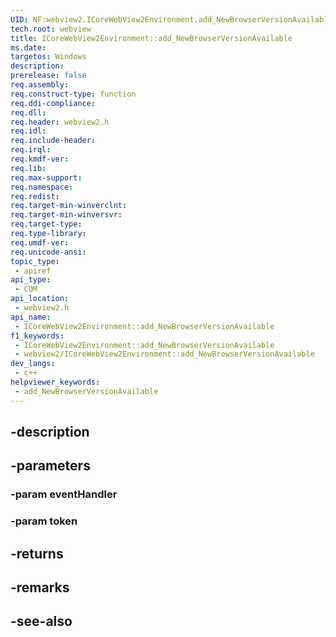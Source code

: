 ```yaml
---
UID: NF:webview2.ICoreWebView2Environment.add_NewBrowserVersionAvailable
tech.root: webview
title: ICoreWebView2Environment::add_NewBrowserVersionAvailable
ms.date: 
targetos: Windows
description: 
prerelease: false
req.assembly: 
req.construct-type: function
req.ddi-compliance: 
req.dll: 
req.header: webview2.h
req.idl: 
req.include-header: 
req.irql: 
req.kmdf-ver: 
req.lib: 
req.max-support: 
req.namespace: 
req.redist: 
req.target-min-winverclnt: 
req.target-min-winversvr: 
req.target-type: 
req.type-library: 
req.umdf-ver: 
req.unicode-ansi: 
topic_type:
 - apiref
api_type:
 - COM
api_location:
 - webview2.h
api_name:
 - ICoreWebView2Environment::add_NewBrowserVersionAvailable
f1_keywords:
 - ICoreWebView2Environment::add_NewBrowserVersionAvailable
 - webview2/ICoreWebView2Environment::add_NewBrowserVersionAvailable
dev_langs:
 - c++
helpviewer_keywords:
 - add_NewBrowserVersionAvailable
---
```


## -description

## -parameters

### -param eventHandler

### -param token

## -returns

## -remarks

## -see-also

